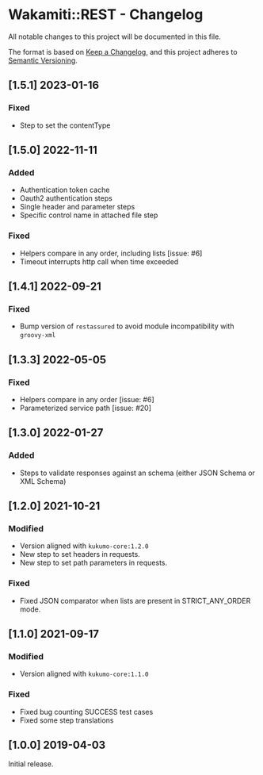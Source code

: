 # Wakamiti::REST - Changelog


All notable changes to this project will be documented in this file.

The format is based on [Keep a Changelog][1],
and this project adheres to [Semantic Versioning][2].

## [1.5.1] 2023-01-16
### Fixed
- Step to set the contentType 


## [1.5.0] 2022-11-11
### Added
- Authentication token cache
- Oauth2 authentication steps
- Single header and parameter steps
- Specific control name in attached file step
### Fixed
- Helpers compare in any order, including lists [issue: #6]
- Timeout interrupts http call when time exceeded


## [1.4.1] 2022-09-21
### Fixed
- Bump version of `restassured` to avoid module incompatibility with `groovy-xml`


## [1.3.3] 2022-05-05
### Fixed
- Helpers compare in any order [issue: #6]
- Parameterized service path [issue: #20]


## [1.3.0] 2022-01-27
### Added
- Steps to validate responses against an schema (either JSON Schema or XML Schema)


## [1.2.0] 2021-10-21
### Modified
- Version aligned with `kukumo-core:1.2.0`
- New step to set headers in requests.
- New step to set path parameters in requests.
### Fixed
- Fixed JSON comparator when lists are present in STRICT_ANY_ORDER mode.


## [1.1.0] 2021-09-17
### Modified
- Version aligned with `kukumo-core:1.1.0`
### Fixed
- Fixed bug counting SUCCESS test cases
- Fixed some step translations

  
## [1.0.0] 2019-04-03
Initial release.  


[1]: <https://keepachangelog.com>
[2]: <https://semver.org>